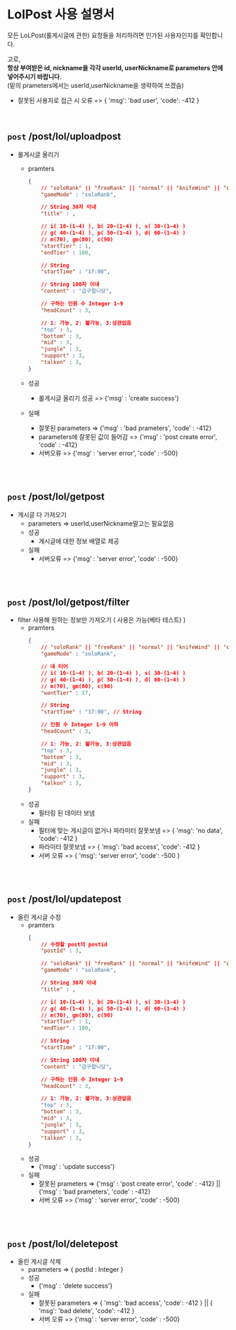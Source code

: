 # LolPost 사용 설명서

모든 LoLPost(롤게시글에 관한) 요청들을 처리하려면 인가된 사용자인지를 확인합니다.  

고로,  
**항상 부여받은 id, nickname을 각각 userId, userNickname로 parameters 안에 넣어주시기 바랍니다.**   
(밑의 prameters에서는 userId,userNickname을 생략하여 쓰겠슴)

- 잘못된 사용자로 접근 시 오류 => { 'msg': 'bad user', 'code': -412 }

<br>

## **`post`** /post/lol/uploadpost
- 롤게시글 올리기  
    - pramters  
        ```json
        {   
            // "soloRank" || "freeRank" || "normal" || "knifeWind" || "custom"
            "gameMode" : "soloRank",

            // String 30자 이내
            "title" : ,

            // i( 10-(1~4) ), b( 20-(1~4) ), s( 30-(1~4) )
            // g( 40-(1~4) ), p( 50-(1~4) ), d( 60-(1~4) )
            // m(70), gm(80), c(90)
            "startTier" : 1, 
            "endTier" : 100,

            // String
            "startTime" : "17:00", 

            // String 100자 이내
            "content" : "급구합니당",

            // 구하는 인원 수 Integer 1~9
            "headCount" : 3,

            // 1: 가능, 2: 불가능, 3:상관없음
            "top" : 3,
            "bottom" : 3,
            "mid" : 3,
            "jungle" : 3,
            "support" : 3,
            "talkon" : 3,
        }
        ```
            
    - 성공
        - 롤게시글 올리기 성공 => {'msg' : 'create success'}
    - 실패
        - 잘못된 parameters => {'msg' : 'bad prameters', 'code' : -412}
        - parameters에 잘못된 값이 들어감 => {'msg' : 'post create error', 'code' : -412}
        - 서버오류 => {'msg' : 'server error', 'code' : -500}


<br>
<br>

## **`post`** /post/lol/getpost
- 게시글 다 가져오기
    - parameters => userId,userNickname말고는 필요없음
    - 성공
        - 게시글에 대한 정보 배열로 제공
    - 실패
        - 서버오류 => {'msg' : 'server error', 'code' : -500}

<br>
<br>

## **`post`** /post/lol/getpost/filter
- filter 사용해 원하는 정보만 가져오기 ( 사용은 가능(베타 테스트) )
    - pramters  
        ```json
        {
            // "soloRank" || "freeRank" || "normal" || "knifeWind" || "custom" || "all"상관없음
            "gameMode" : "soloRank",

            // 내 티어
            // i( 10-(1~4) ), b( 20-(1~4) ), s( 30-(1~4) )
            // g( 40-(1~4) ), p( 50-(1~4) ), d( 60-(1~4) )
            // m(70), gm(80), c(90)
            "wantTier" : 17,

            // String
            "startTime" : "17:00", // String

            // 인원 수 Integer 1~9 이하
            "headCount" : 3,

            // 1: 가능, 2: 불가능, 3:상관없음
            "top" : 3,
            "bottom" : 3,
            "mid" : 3,
            "jungle" : 3,
            "support" : 3,
            "talkon" : 3,
        }
        ```
    - 성공
        - 필터링 된 데이터 보냄
    - 실패
        - 필터에 맞는 게시글이 없거나 파라미터 잘못보냄 => { 'msg': 'no data', 'code': -412 }
        - 파라미터 잘못보냄 =>  { 'msg': 'bad access', 'code': -412 }
        - 서버 오류 => { 'msg': 'server error', 'code': -500 }

<br>
<br>

## **`post`** /post/lol/updatepost
- 올린 게시글 수정
    - pramters  
        ```json
        {   
            // 수정할 post의 postid
            "postId" : 3,

            // "soloRank" || "freeRank" || "normal" || "knifeWind" || "custom"
            "gameMode" : "soloRank",

            // String 30자 이내
            "title" : ,

            // i( 10-(1~4) ), b( 20-(1~4) ), s( 30-(1~4) )
            // g( 40-(1~4) ), p( 50-(1~4) ), d( 60-(1~4) )
            // m(70), gm(80), c(90)
            "startTier" : 1, 
            "endTier" : 100,

            // String
            "startTime" : "17:00", 

            // String 100자 이내
            "content" : "급구합니당",

            // 구하는 인원 수 Integer 1~9
            "headCount" : 3,

            // 1: 가능, 2: 불가능, 3:상관없음
            "top" : 3,
            "bottom" : 3,
            "mid" : 3,
            "jungle" : 3,
            "support" : 3,
            "talkon" : 3,
        }
        ```
    - 성공
        - {'msg' : 'update success'}
    - 실패
        - 잘못된 prameters => {'msg' : 'post create error', 'code' : -412} || {'msg' : 'bad prameters', 'code' : -412}
        - 서버 오류 => {'msg' : 'server error', 'code' : -500}


<br>
<br>

## **`post`** /post/lol/deletepost
- 올린 게시글 삭제
    - parameters => { postId : Integer }
    - 성공
        - {'msg' : 'delete success'}
    - 실패
        - 잘못된 parameters => { 'msg': 'bad access', 'code': -412 } || { 'msg': 'bad delete', 'code': -412 }
        - 서버 오류 =>  {'msg' : 'server error', 'code' : -500}